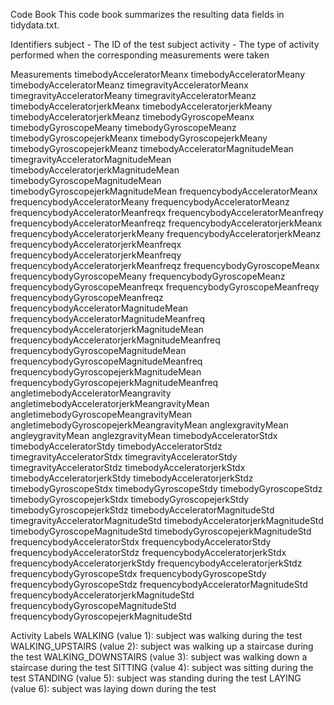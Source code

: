 Code Book
This code book summarizes the resulting data fields in tidydata.txt.

Identifiers
subject - The ID of the test subject
activity - The type of activity performed when the corresponding measurements were taken

Measurements
timebodyAcceleratorMeanx
timebodyAcceleratorMeany
timebodyAcceleratorMeanz
timegravityAcceleratorMeanx
timegravityAcceleratorMeany
timegravityAcceleratorMeanz
timebodyAcceleratorjerkMeanx
timebodyAcceleratorjerkMeany
timebodyAcceleratorjerkMeanz
timebodyGyroscopeMeanx
timebodyGyroscopeMeany
timebodyGyroscopeMeanz
timebodyGyroscopejerkMeanx
timebodyGyroscopejerkMeany
timebodyGyroscopejerkMeanz
timebodyAcceleratorMagnitudeMean
timegravityAcceleratorMagnitudeMean
timebodyAcceleratorjerkMagnitudeMean
timebodyGyroscopeMagnitudeMean
timebodyGyroscopejerkMagnitudeMean
frequencybodyAcceleratorMeanx
frequencybodyAcceleratorMeany
frequencybodyAcceleratorMeanz
frequencybodyAcceleratorMeanfreqx
frequencybodyAcceleratorMeanfreqy
frequencybodyAcceleratorMeanfreqz
frequencybodyAcceleratorjerkMeanx
frequencybodyAcceleratorjerkMeany
frequencybodyAcceleratorjerkMeanz
frequencybodyAcceleratorjerkMeanfreqx
frequencybodyAcceleratorjerkMeanfreqy
frequencybodyAcceleratorjerkMeanfreqz
frequencybodyGyroscopeMeanx
frequencybodyGyroscopeMeany
frequencybodyGyroscopeMeanz
frequencybodyGyroscopeMeanfreqx
frequencybodyGyroscopeMeanfreqy
frequencybodyGyroscopeMeanfreqz
frequencybodyAcceleratorMagnitudeMean
frequencybodyAcceleratorMagnitudeMeanfreq
frequencybodyAcceleratorjerkMagnitudeMean
frequencybodyAcceleratorjerkMagnitudeMeanfreq
frequencybodyGyroscopeMagnitudeMean
frequencybodyGyroscopeMagnitudeMeanfreq
frequencybodyGyroscopejerkMagnitudeMean
frequencybodyGyroscopejerkMagnitudeMeanfreq
angletimebodyAcceleratorMeangravity
angletimebodyAcceleratorjerkMeangravityMean
angletimebodyGyroscopeMeangravityMean
angletimebodyGyroscopejerkMeangravityMean
anglexgravityMean
angleygravityMean
anglezgravityMean
timebodyAcceleratorStdx
timebodyAcceleratorStdy
timebodyAcceleratorStdz
timegravityAcceleratorStdx
timegravityAcceleratorStdy
timegravityAcceleratorStdz
timebodyAcceleratorjerkStdx
timebodyAcceleratorjerkStdy
timebodyAcceleratorjerkStdz
timebodyGyroscopeStdx
timebodyGyroscopeStdy
timebodyGyroscopeStdz
timebodyGyroscopejerkStdx
timebodyGyroscopejerkStdy
timebodyGyroscopejerkStdz
timebodyAcceleratorMagnitudeStd
timegravityAcceleratorMagnitudeStd
timebodyAcceleratorjerkMagnitudeStd
timebodyGyroscopeMagnitudeStd
timebodyGyroscopejerkMagnitudeStd
frequencybodyAcceleratorStdx
frequencybodyAcceleratorStdy
frequencybodyAcceleratorStdz
frequencybodyAcceleratorjerkStdx
frequencybodyAcceleratorjerkStdy
frequencybodyAcceleratorjerkStdz
frequencybodyGyroscopeStdx
frequencybodyGyroscopeStdy
frequencybodyGyroscopeStdz
frequencybodyAcceleratorMagnitudeStd
frequencybodyAcceleratorjerkMagnitudeStd
frequencybodyGyroscopeMagnitudeStd
frequencybodyGyroscopejerkMagnitudeStd

Activity Labels
WALKING (value 1): subject was walking during the test
WALKING_UPSTAIRS (value 2): subject was walking up a staircase during the test
WALKING_DOWNSTAIRS (value 3): subject was walking down a staircase during the test
SITTING (value 4): subject was sitting during the test
STANDING (value 5): subject was standing during the test
LAYING (value 6): subject was laying down during the test